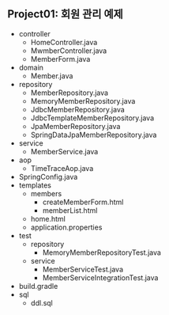 ## Project01: 회원 관리 예제

- controller
  - HomeController.java
  - MwmberController.java
  - MemberForm.java
- domain
  - Member.java
- repository
  - MemberRepository.java
  - MemoryMemberRepository.java
  - JdbcMemberRepository.java
  - JdbcTemplateMemberRepository.java
  - JpaMemberRepository.java
  - SpringDataJpaMemberRepository.java
- service
  - MemberService.java
- aop
  - TimeTraceAop.java
- SpringConfig.java
- templates
  - members
    - createMemberForm.html
    - memberList.html
  - home.html
  - application.properties
- test
  - repository
    - MemoryMemberRepositoryTest.java
  - service
    - MemberServiceTest.java
    - MemberServiceIntegrationTest.java
- build.gradle
- sql
  - ddl.sql
